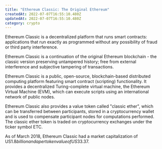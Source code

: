 ```yaml
---
title: "Ethereum Classic: The Original Ethereum"
createdAt: 2022-07-07T16:55:10.480Z
updatedAt: 2022-07-07T16:55:10.480Z
category: crypto
---
```


Ethereum Classic is a decentralized platform that runs smart contracts: applications that run exactly as programmed without any possibility of fraud or third party interference.

Ethereum Classic is a continuation of the original Ethereum blockchain - the classic version preserving untampered history; free from external interference and subjective tampering of transactions.

Ethereum Classic is a public, open-source, blockchain-based distributed computing platform featuring smart contract (scripting) functionality. It provides a decentralized Turing-complete virtual machine, the Ethereum Virtual Machine (EVM), which can execute scripts using an international network of public nodes.

Ethereum Classic also provides a value token called "classic ether", which can be transferred between participants, stored in a cryptocurrency wallet and is used to compensate participant nodes for computations performed. The classic ether token is traded on cryptocurrency exchanges under the ticker symbol ETC.

As of March 2018, Ethereum Classic had a market capitalization of US$1.8 billion and a per token value of US$33.37.
